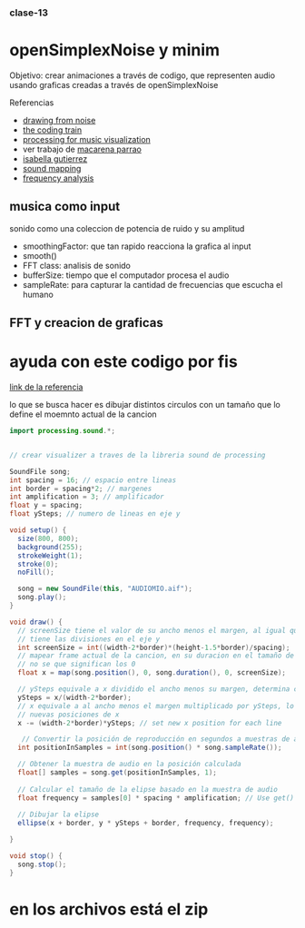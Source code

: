 ### clase-13
# openSimplexNoise y minim

Objetivo: crear animaciones a través de codigo, que representen audio    
usando graficas creadas a través de openSimplexNoise

Referencias    
* [drawing from noise](https://necessarydisorder.wordpress.com/2017/11/15/drawing-from-noise-and-then-making-animated-loopy-gifs-from-there/)    
* [the coding train](https://www.youtube.com/watch?v=Lv9gyZZJPE0)    
* [processing for music visualization](https://www.generativehut.com/post/using-processing-for-music-visualization)
* ver trabajo de [macarena parrao](https://editor.p5js.org/MacaParrao/sketches/xYmDkVLFS)
* [isabella gutierrez](https://editor.p5js.org/isabellagutierrezm/sketches/2wt78sLuA)
* [sound mapping](http://responsivedesign.de/wp-content/uploads/2016/05/tutorial-06_processing-soundmapping2.pdf)
* [frequency analysis](https://www.youtube.com/watch?v=2O3nm0Nvbi4)

## musica como input   
sonido como una coleccion de potencia de ruido y su amplitud

* smoothingFactor: que tan rapido reacciona la grafica al input
* smooth()
* FFT class: analisis de sonido
* bufferSize: tiempo que el computador procesa el audio
* sampleRate: para capturar la cantidad de frecuencias que escucha el humano

## FFT y creacion de graficas

# ayuda con este codigo por fis

[link de la referencia](http://responsivedesign.de/wp-content/uploads/2016/05/tutorial-06_processing-soundmapping2.pdf)

lo que se busca hacer es dibujar distintos circulos con un tamaño que lo define el moemnto actual de la cancion
``` java  
import processing.sound.*;


// crear visualizer a traves de la libreria sound de processing

SoundFile song;
int spacing = 16; // espacio entre lineas
int border = spacing*2; // margenes
int amplification = 3; // amplificador
float y = spacing;
float ySteps; // numero de lineas en eje y

void setup() {
  size(800, 800);
  background(255);
  strokeWeight(1);
  stroke(0);
  noFill();

  song = new SoundFile(this, "AUDIOMIO.aif");
  song.play();
}

void draw() {
  // screenSize tiene el valor de su ancho menos el margen, al igual que e alto 
  // tiene las divisiones en el eje y
  int screenSize = int((width-2*border)*(height-1.5*border)/spacing);
  // mapear frame actual de la cancion, en su duracion en el tamaño de screen
  // no se que significan los 0
  float x = map(song.position(), 0, song.duration(), 0, screenSize);

  // ySteps equivale a x dividido el ancho menos su margen, determina cantidad lineas
  ySteps = x/(width-2*border);
  // x equivale a al ancho menos el margen multiplicado por ySteps, lo que ubica 
  // nuevas posiciones de x
  x -= (width-2*border)*ySteps; // set new x position for each line

   // Convertir la posición de reproducción en segundos a muestras de audio
  int positionInSamples = int(song.position() * song.sampleRate());

  // Obtener la muestra de audio en la posición calculada
  float[] samples = song.get(positionInSamples, 1);
  
  // Calcular el tamaño de la elipse basado en la muestra de audio
  float frequency = samples[0] * spacing * amplification; // Use get() to get sample
  
  // Dibujar la elipse
  ellipse(x + border, y * ySteps + border, frequency, frequency);

}

void stop() {
  song.stop();
}
````
# en los archivos está el zip
